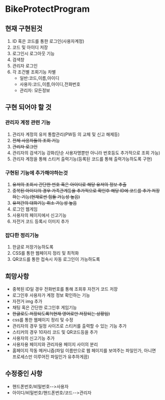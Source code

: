 # BikeProtectProgram
## 현재 구현된것
1. ID 혹은 코드를 통한 로그인(사용자계정)
2. 코드 및 아이디 저장
3. 로그인시 로그아웃 기능
4. 검색창
5. 관리자 로그인
6. 각 조건별 조회기능 차별
    * 일반:코드,이름,아이디
    * 사용자:코드,이름,아이디,전화번호
    * 관리자: 모든정보

## 구현 되어야 할 것
### 관리자 계정 관련 기능
1. 관리자 계정의 유저 통합관리(PW등 의 교체 및 신고 해제등)
2. ~~전체 사용자들의 조회 기능~~
3. ~~관리자 로그인~~
4. 관리자의 검색기능 강화(단순 사용자명뿐만 아니라 번호등도 추가적으로 조회 가능)
5. 관리자 계정을 통해 스티커 출력기능(등록된 코드를 통해 출력가능하도록 구현)

### 구현된 기능에 추가해야하는것 
1. ~~유저의 조회시 간단한 번호 혹은 아이디로 해당 유저의 정보 추출~~
2. ~~중복된 아이디의 경우 가족관계등을 추가적으로 확인후 해당 ID에 코드를 추가 저장하는 기능(현재로썬 힘들 가능성 높음)~~
3. ~~유저간의 대화기능 취소 가능성 높음~~
4. 로그인 웹게임
5. 사용자의 페이지에서 신고기능
6. 자전거 코드 등록시 이미지 추가

### 잡다한 정리기능
1. 한글로 저장가능하도록
2. CSS를 통한 웹페이지 정리 및 최적화
3. QR코드를 통한 접속시 자동 로그인이 가능하도록

## 희망사항
* 중복된 ID일 경우 전화번호를 통해 조회후 자전거 코드 저장
* 로그인후 사용자가 계정 정보 확인하는 기능
* 자전거 img 추가
* 채팅 혹은 간단한 로그인후 게임기능
* ~~한글로도 저장되도록?(현재 영어로만 저장되는 상황임)~~
* css를 통한 웹페이지 정리 및 수정
* 관리자의 경우 일정 사이즈로 스티커를 출력할 수 있는 기능 추가
* 스티커의 경우 10자리 코드 및 QR코드등을 추가
* 사용자의 신고기능 추가
* 사용자용 페이지와 관리자용 페이지 사이의 분리
* 홈페이지 작동 메커니즘(파일 이름만으로 웹 페이지를 보여주는 파일인가, 아니면 프로세스만 이루어진 파일인가 유추하게끔)

## 수정중인 사항
* 핸드폰번호/비밀번호-->사용자
* 아이디/비밀번호/핸드폰번호/코드-->관리자